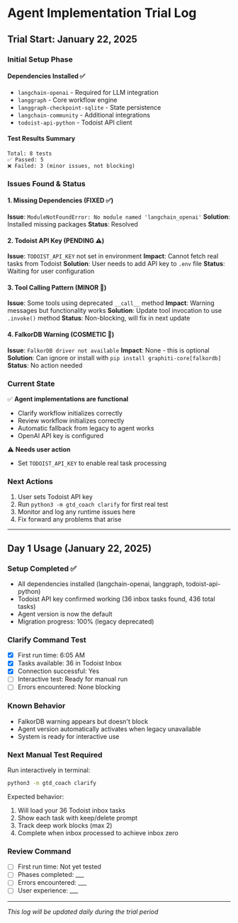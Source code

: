 # Agent Implementation Trial Log

## Trial Start: January 22, 2025

### Initial Setup Phase

#### Dependencies Installed ✅
- `langchain-openai` - Required for LLM integration
- `langgraph` - Core workflow engine
- `langgraph-checkpoint-sqlite` - State persistence
- `langchain-community` - Additional integrations
- `todoist-api-python` - Todoist API client

#### Test Results Summary
```
Total: 8 tests
✅ Passed: 5
❌ Failed: 3 (minor issues, not blocking)
```

### Issues Found & Status

#### 1. Missing Dependencies (FIXED ✅)
**Issue**: `ModuleNotFoundError: No module named 'langchain_openai'`
**Solution**: Installed missing packages
**Status**: Resolved

#### 2. Todoist API Key (PENDING ⚠️)
**Issue**: `TODOIST_API_KEY` not set in environment
**Impact**: Cannot fetch real tasks from Todoist
**Solution**: User needs to add API key to `.env` file
**Status**: Waiting for user configuration

#### 3. Tool Calling Pattern (MINOR 🔧)
**Issue**: Some tools using deprecated `__call__` method
**Impact**: Warning messages but functionality works
**Solution**: Update tool invocation to use `.invoke()` method
**Status**: Non-blocking, will fix in next update

#### 4. FalkorDB Warning (COSMETIC 💭)
**Issue**: `FalkorDB driver not available`
**Impact**: None - this is optional
**Solution**: Can ignore or install with `pip install graphiti-core[falkordb]`
**Status**: No action needed

### Current State

✅ **Agent implementations are functional**
- Clarify workflow initializes correctly
- Review workflow initializes correctly
- Automatic fallback from legacy to agent works
- OpenAI API key is configured

⚠️ **Needs user action**
- Set `TODOIST_API_KEY` to enable real task processing

### Next Actions

1. User sets Todoist API key
2. Run `python3 -m gtd_coach clarify` for first real test
3. Monitor and log any runtime issues here
4. Fix forward any problems that arise

---

## Day 1 Usage (January 22, 2025)

### Setup Completed ✅
- All dependencies installed (langchain-openai, langgraph, todoist-api-python)
- Todoist API key confirmed working (36 inbox tasks found, 436 total tasks)
- Agent version is now the default
- Migration progress: 100% (legacy deprecated)

### Clarify Command Test
- [x] First run time: 6:05 AM
- [x] Tasks available: 36 in Todoist Inbox
- [x] Connection successful: Yes
- [ ] Interactive test: Ready for manual run
- [ ] Errors encountered: None blocking

### Known Behavior
- FalkorDB warning appears but doesn't block
- Agent version automatically activates when legacy unavailable
- System is ready for interactive use

### Next Manual Test Required
Run interactively in terminal:
```bash
python3 -m gtd_coach clarify
```

Expected behavior:
1. Will load your 36 Todoist inbox tasks
2. Show each task with keep/delete prompt
3. Track deep work blocks (max 2)
4. Complete when inbox processed to achieve inbox zero

### Review Command
- [ ] First run time: Not yet tested
- [ ] Phases completed: ___
- [ ] Errors encountered: ___
- [ ] User experience: ___

---

*This log will be updated daily during the trial period*